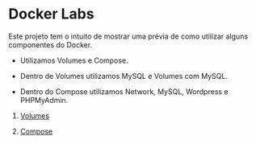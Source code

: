 # Docker Labs

Este projeto tem o intuito de mostrar uma prévia de como utilizar alguns componentes do Docker.

- Utilizamos Volumes e Compose.

- Dentro de Volumes utilizamos MySQL e Volumes com MySQL. 

- Dentro do Compose utilizamos Network, MySQL, Wordpress e PHPMyAdmin.

1. [Volumes](https://github.com/danieldiv/laboratorios-docker/blob/main/README-VOLUMES.md)

2. [Compose](https://github.com/danieldiv/laboratorios-docker/blob/main/README-COMPOSE.md)
